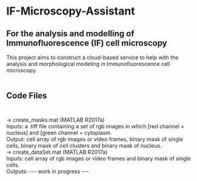 # IF-Microscopy-Assistant
## For the analysis and modelling of Immunofluorescence (IF) cell microscopy
This project aims to construct a cloud-based service to help with the analysis and morphological modeling in Immunofluorescence cell microscopy.
<br><br>
## Code Files <br><br>
-> create_masks.mat (MATLAB R2017a) <br>
Inputs: a .tiff file containing a set of rgb images in which [red channel = nucleus] and [green channel = cytoplasm. <br>
Output: cell array of rgb images or video frames, binary mask of single cells, binary mask of cell clusters and binary mask of nucleus. <br>
-> create_dataSet.mat  (MATLAB R2017a) <br>
Inputs: cell array of rgb images or video frames and binary mask of single cells. <br>
Outputs: --- work in progress ---
